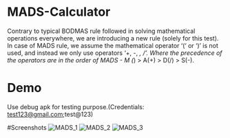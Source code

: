 # MADS-Calculator
Contrary to typical BODMAS rule followed in solving mathematical operations everywhere, we are introducing a new rule (solely for this test). In case of MADS rule, we assume the mathematical operator ‘(‘ or ‘)’ is not used, and instead we only use operators ‘+, -, *, /’. Where the precedence of the operators are in the order of MADS - M (*) > A(+) > D(/) > S(-).

# Demo
Use debug apk for testing purpose.(Credentials: test123@gmail.com;test@123)



#Screenshots
![MADS_1](https://user-images.githubusercontent.com/42216674/163113606-dde1bb41-0a9d-4d23-9e45-060df2d624e0.jpg)
![MADS_2](https://user-images.githubusercontent.com/42216674/163113649-330b7f37-d121-417b-8979-24870ca9ff65.jpg)
![MADS_3](https://user-images.githubusercontent.com/42216674/163113663-16272b4c-5fac-4bd9-8dde-ecbbb99c9e68.jpg)


